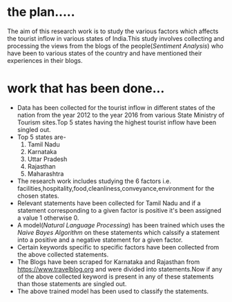 # the plan.....
The aim of this research work is to study the various factors which affects the tourist inflow in various states of India.This study involves collecting and processing the views from the blogs of the people(*Sentiment Analysis*) who have been to various states of the country and have mentioned their experiences in their blogs.

# work that has been done...
* Data has been collected for the tourist inflow in different states of the nation from the year 2012 to the year 2016 from various State Ministry of Tourism sites.Top 5 states having the highest tourist inflow have been singled out.
* Top 5 states are-
  1. Tamil Nadu
  2. Karnataka
  3. Uttar Pradesh
  4. Rajasthan
  5. Maharashtra
* The research work includes studying the 6 factors i.e. facilities,hospitality,food,cleanliness,conveyance,environment for the chosen states.
* Relevant statements have been collected for Tamil Nadu and if a statement corresponding to a given factor is positive it's been assigned a value 1 otherwise 0.
* A model(*Natural Language Processing*) has been trained which uses the *Naive Bayes Algorithm* on these statements which calssify a statement into a positive and a negative statement for a given factor.  
* Certain keywords specific to specific factors have been collected from the above collected statements.
* The Blogs have been scraped for Karnataka and Rajasthan from https://www.travelblog.org and were divided into statements.Now if any of the above collected keyword is present in any of these statements than those statements are singled out.
* The above trained model has been used to classify the statements.





